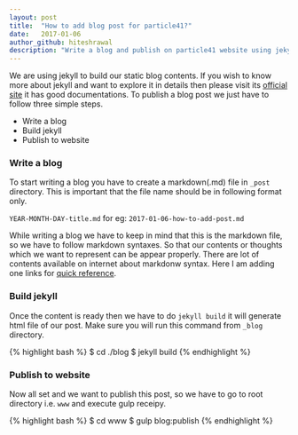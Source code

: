 ```yaml
---
layout: post
title:  "How to add blog post for particle41?"
date:   2017-01-06
author_github: hiteshrawal
description: "Write a blog and publish on particle41 website using jekyll."
---
```


We are using jekyll to build our static blog contents. If you wish to know more about jekyll and want to explore it in details then please visit its [official site](http://jekyllrb.com/docs/home/) it has good documentations. 
To publish a blog post we just have to follow three simple steps.
* Write a blog
* Build jekyll
* Publish to website

### Write a blog
To start writing a blog you have to create a markdown(.md) file in `_post` directory. This is important that the file name should be in following format only.

`YEAR-MONTH-DAY-title.md`
	for eg: 
`2017-01-06-how-to-add-post.md`

While writing a blog we have to keep in mind that this is the markdown file, so we have to follow markdown syntaxes. So that our contents or thoughts which we want to represent can be appear properly.
There are lot of contents available on internet about markdonw syntax. Here I am adding one links for [quick reference](http://daringfireball.net/projects/markdown/syntax/).

### Build jekyll
Once the content is ready then we have to do `jekyll build` it will generate html file of our post. Make sure you will run this command from `_blog` directory.

{% highlight bash %}
	$ cd ./blog
	$ jekyll build
{% endhighlight %}

### Publish to website
Now all set and we want to publish this post, so we have to go to root directory i.e. `www` and execute gulp receipy.

{% highlight bash %}
	$ cd www
	$ gulp blog:publish
{% endhighlight %}
